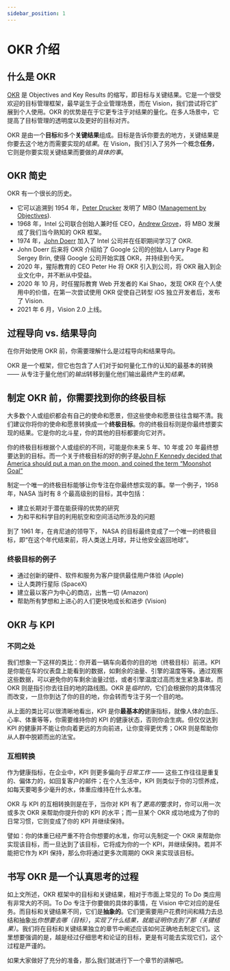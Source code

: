 ```yaml
---
sidebar_position: 1
---
```


# OKR 介绍

## 什么是 OKR

[OKR] 是 Objectives and Key Results 的缩写，即目标与关键结果。它是一个很受欢迎的目标管理框架，最早诞生于企业管理场景，而在 Vision，我们尝试将它扩展到个人使用。OKR 的优势是在于它更专注于对结果的量化。在多人场景中，它提高了目标管理的透明度以及更好的目标对齐。

OKR 是由一个**目标**和多个**关键结果**组成。目标是告诉你要去的地方，关键结果是你要去这个地方而需要实现的*结果*。在 Vision，我们引入了另外一个概念**任务**，它则是你要实现关键结果而要做的*具体的事*。

## OKR 简史

OKR 有一个很长的历史。

- 它可以追溯到 1954 年，[Peter Drucker] 发明了 MBO ([Management by Objectives]).
- 1968 年，Intel 公司联合创始人兼时任 CEO，[Andrew Grove]，将 MBO 发展成了我们当今熟知的 OKR 框架。
- 1974 年，[John Doerr] 加入了 Intel 公司并在任职期间学习了 OKR.
- John Doerr 后来将 OKR 介绍给了 Google 公司的创始人 Larry Page 和 Sergey Brin, 使得 Google 公司开始实践 OKR，并持续到今天。
- 2020 年，猩际教育的 CEO Peter He 将 OKR 引入到公司，将 OKR 融入到企业文化中，并不断从中受益。
- 2020 年 10 月，时任猩际教育 Web 开发者的 Kai Shao，发现 OKR 在个人使用中的价值，在第一次尝试使用 OKR 促使自己转型 iOS 独立开发者后，发布了 Vision.
- 2021 年 6 月，Vision 2.0 上线。

## 过程导向 vs. 结果导向

在你开始使用 OKR 前，你需要理解什么是过程导向和结果导向。

OKR 是一个框架，但它也包含了人们对于如何量化工作的认知的最基本的转换 —— 从专注于量化他们的*输出*转移到量化他们输出最终产生的*结果*。

## 制定 OKR 前，你需要找到你的终极目标

大多数个人或组织都会有自己的使命和愿景，但这些使命和愿景往往含糊不清。我们建议你将你的使命和愿景转换成一个**终极目标**。你的终极目标则是你最终想要实现的结果。它是你的北斗星，你的其他的目标都要向它对齐。

你的终极目标根据个人或组织的不同，可能是你未来 5 年、10 年或 20 年最终想要达到的目标。而一个关于终极目标的好的例子是[John F Kennedy decided that America should put a man on the moon, and coined the term “Moonshot Goal”]

制定一个唯一的终极目标能够让你专注在你最终想实现的事。举一个例子，1958 年，NASA 当时有 8 个最高级别的目标，其中包括：

- 建立长期对于潜在能获得的优势的研究
- 为和平和科学目的利用航空和空间活动所涉及的问题

到了 1961 年，在肯尼迪的领导下， NASA 的目标最终变成了一个唯一的终极目标，即“在这个年代结束前，将人类送上月球，并让他安全返回地球”。

### 终极目标的例子

- 通过创新的硬件、软件和服务为客户提供最佳用户体验 (Apple)
- 让人类跨行星际 (SpaceX)
- 建立最以客户为中心的商店，出售一切 (Amazon)
- 帮助所有梦想和上进心的人们更快地成长和进步 (Vision)

## OKR 与 KPI

### 不同之处

我们想象一下这样的类比：你开着一辆车向着你的目的地（终极目标）前进。KPI 是你能在车的仪表盘上能看到的数据，如剩余的油量、引擎的温度等等。通过观察这些数据，可以避免你的车剩余油量过低，或者引擎温度过高而发生紧急事故。而 OKR 则是指引你去往目的地的路线图。OKR 是*临时的*，它们会根据你的具体情况而改变，一旦你到达了你的目的地，你会转而专注于另一个目的地。

从上面的类比可以很清晰地看出，KPI 是你**最基本的**健康指标，就像人体的血压、心率、体重等等，你需要维持你的 KPI 的健康状态，否则你会生病。但仅仅达到 KPI 的健康并不能让你向着更远的方向前进，让你变得更优秀；OKR 则是帮助你从人群中脱颖而出的法宝。

### 互相转换

作为健康指标，在企业中，KPI 则更多偏向于*日常工作* —— 这些工作往往是重复的、偏体力的，如回复客户的邮件；在个人生活中，KPI 则类似于你的习惯养成，如每天要喝多少毫升的水，体重应维持在什么水准。

OKR 与 KPI 的互相转换则是在于，当你对 KPI 有了*更高的*要求时，你可以用一次或多次 OKR 来帮助你提升你的 KPI 的水平；而一旦某个 OKR 成功地成为了你的日常习惯，它则变成了你的 KPI 并继续保持。

譬如：你的体重已经严重不符合你想要的水准，你可以先制定一个 OKR 来帮助你实现该目标，而一旦达到了该目标，它将成为你的一个 KPI，并继续保持。若并不能把它作为 KPI 保持，那么你将通过更多次周期的 OKR 来实现该目标。

## 书写 OKR 是一个认真思考的过程

如上文所述，OKR 框架中的目标和关键结果，相对于市面上常见的 To Do 类应用有非常大的不同。To Do 专注于你要做的具体的事情，在 Vision 中它对应的是任务。而目标和关键结果不同，它们是**抽象的**。它们更需要用户花费时间和精力去总结和抽象出*你想要去哪（目标）*，_实现了什么结果，就能证明你去到了那（关键结果）_。我们将在目标和关键结果独立的章节中阐述应该如何正确地去制定它们。这里想要强调的是，越是经过仔细思考和论证的目标，更是有可能去实现它们，这个过程是严谨的。

如果大家做好了充分的准备，那么我们就进行下一个章节的讲解吧。

[okr]: https://en.wikipedia.org/wiki/OKR
[john f kennedy decided that america should put a man on the moon, and coined the term “moonshot goal”]: https://www.perdoo.com/blog/moonshot-goal/
[peter drucker]: https://zh.wikipedia.org/wiki/彼得·德鲁克
[management by objectives]: https://en.wikipedia.org/wiki/Management_by_objectives
[john doerr]: https://zh.wikipedia.org/wiki/约翰·杜尔
[andrew grove]: https://zh.wikipedia.org/wiki/安迪·葛洛夫
